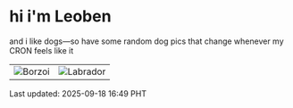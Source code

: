 # hi i'm Leoben

and i like dogs—so have some random dog pics that change whenever my CRON feels like it

|  |  |
|--------|----------|
| ![Borzoi](https://random-dog-vercel.vercel.app/api/random-borzoi?v=1758185353) | ![Labrador](https://random-dog-vercel.vercel.app/api/random-labrador?v=1758185353) |

Last updated: 2025-09-18 16:49 PHT
